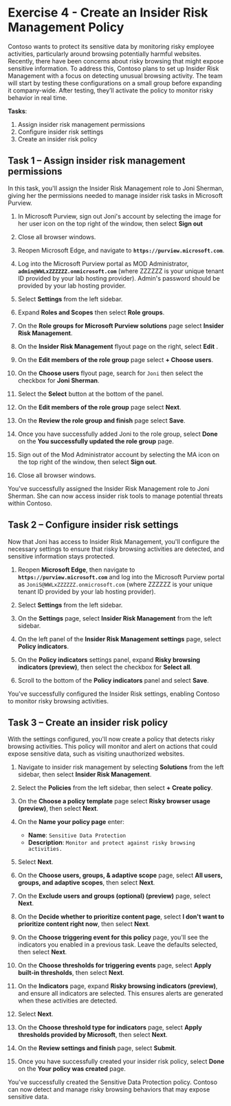 # Exercise 4 - Create an Insider Risk Management Policy

Contoso wants to protect its sensitive data by monitoring risky employee activities, particularly around browsing potentially harmful websites. Recently, there have been concerns about risky browsing that might expose sensitive information. To address this, Contoso plans to set up Insider Risk Management with a focus on detecting unusual browsing activity. The team will start by testing these configurations on a small group before expanding it company-wide. After testing, they’ll activate the policy to monitor risky behavior in real time.

**Tasks**:

1. Assign insider risk management permissions
1. Configure insider risk settings
1. Create an insider risk policy

## Task 1 – Assign insider risk management permissions

In this task, you'll assign the Insider Risk Management role to Joni Sherman, giving her the permissions needed to manage insider risk tasks in Microsoft Purview.

1. In Microsoft Purview, sign out Joni's account by selecting the image for her user icon on the top right of the window, then select **Sign out**

1. Close all browser windows.

1. Reopen Microsoft Edge, and navigate to **`https://purview.microsoft.com`**.

1. Log into the Microsoft Purview portal as MOD Administrator, **`admin@WWLxZZZZZZ.onmicrosoft.com`** (where ZZZZZZ is your unique tenant ID provided by your lab hosting provider). Admin's password should be provided by your lab hosting provider.

1. Select **Settings** from the left sidebar.

1. Expand **Roles and Scopes** then select **Role groups**.

1. On the **Role groups for Microsoft Purview solutions** page select **Insider Risk Management**.

1. On the **Insider Risk Management** flyout page on the right, select **Edit** .

1. On the **Edit members of the role group** page select **+ Choose users**.

1. On the **Choose users** flyout page, search for `Joni` then select the checkbox for **Joni Sherman**.

1. Select the **Select** button at the bottom of the panel.

1. On the **Edit members of the role group** page select **Next**.

1. On the **Review the role group and finish** page select **Save**.

1. Once you have successfully added Joni to the role group, select **Done** on the **You successfully updated the role group** page.

1. Sign out of the Mod Administrator account by selecting the MA icon on the top right of the window, then select **Sign out**.

1. Close all browser windows.

You've successfully assigned the Insider Risk Management role to Joni Sherman. She can now access insider risk tools to manage potential threats within Contoso.

## Task 2 – Configure insider risk settings

Now that Joni has access to Insider Risk Management, you'll configure the necessary settings to ensure that risky browsing activities are detected, and sensitive information stays protected.

1. Reopen **Microsoft Edge**, then navigate to **`https://purview.microsoft.com`** and log into the Microsoft Purview portal as `JoniS@WWLxZZZZZZ.onmicrosoft.com` (where ZZZZZZ is your unique tenant ID provided by your lab hosting provider).

1. Select **Settings** from the left sidebar.

1. On the **Settings** page, select **Insider Risk Management** from the left sidebar.

1. On the left panel of the **Insider Risk Management settings** page, select **Policy indicators**.

1. On the **Policy indicators** settings panel, expand **Risky browsing indicators (preview)**, then select the checkbox for **Select all**.

1. Scroll to the bottom of the **Policy indicators** panel and select **Save**.

You've successfully configured the Insider Risk settings, enabling Contoso to monitor risky browsing activities.

## Task 3 – Create an insider risk policy

With the settings configured, you'll now create a policy that detects risky browsing activities. This policy will monitor and alert on actions that could expose sensitive data, such as visiting unauthorized websites.

1. Navigate to insider risk management by selecting **Solutions** from the left sidebar, then select **Insider Risk Management**.

1. Select the **Policies** from the left sidebar, then select **+ Create policy**.

1. On the **Choose a policy template** page select **Risky browser usage (preview)**, then select **Next**.

1. On the **Name your policy page** enter:

    - **Name**: `Sensitive Data Protection`
    - **Description**: `Monitor and protect against risky browsing activities.`

1. Select **Next**.

1. On the **Choose users, groups, & adaptive scope** page, select **All users, groups, and adaptive scopes**, then select **Next**.

1. On the **Exclude users and groups (optional) (preview)** page, select **Next**.

1. On the **Decide whether to prioritize content page**, select **I don't want to prioritize content right now**, then select **Next**.

1. On the **Choose triggering event for this policy** page, you'll see the indicators you enabled in a previous task. Leave the defaults selected, then select **Next**.

1. On the **Choose thresholds for triggering events** page, select **Apply built-in thresholds**, then select **Next**.

1. On the **Indicators** page, expand **Risky browsing indicators (preview)**, and ensure all indicators are selected. This ensures alerts are generated when these activities are detected.

1. Select **Next**.

1. On the **Choose threshold type for indicators** page, select **Apply thresholds provided by Microsoft**, then select **Next**.

1. On the **Review settings and finish** page, select **Submit**.

1. Once you have successfully created your insider risk policy, select **Done** on the **Your policy was created** page.

You've successfully created the Sensitive Data Protection policy. Contoso can now detect and manage risky browsing behaviors that may expose sensitive data.
